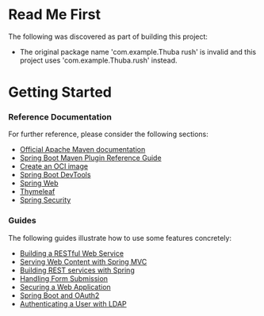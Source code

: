 # Read Me First
The following was discovered as part of building this project:

* The original package name 'com.example.Thuba rush' is invalid and this project uses 'com.example.Thuba.rush' instead.

# Getting Started

### Reference Documentation
For further reference, please consider the following sections:

* [Official Apache Maven documentation](https://maven.apache.org/guides/index.html)
* [Spring Boot Maven Plugin Reference Guide](https://docs.spring.io/spring-boot/docs/3.2.5/maven-plugin/reference/html/)
* [Create an OCI image](https://docs.spring.io/spring-boot/docs/3.2.5/maven-plugin/reference/html/#build-image)
* [Spring Boot DevTools](https://docs.spring.io/spring-boot/docs/3.2.5/reference/htmlsingle/index.html#using.devtools)
* [Spring Web](https://docs.spring.io/spring-boot/docs/3.2.5/reference/htmlsingle/index.html#web)
* [Thymeleaf](https://docs.spring.io/spring-boot/docs/3.2.5/reference/htmlsingle/index.html#web.servlet.spring-mvc.template-engines)
* [Spring Security](https://docs.spring.io/spring-boot/docs/3.2.5/reference/htmlsingle/index.html#web.security)

### Guides
The following guides illustrate how to use some features concretely:

* [Building a RESTful Web Service](https://spring.io/guides/gs/rest-service/)
* [Serving Web Content with Spring MVC](https://spring.io/guides/gs/serving-web-content/)
* [Building REST services with Spring](https://spring.io/guides/tutorials/rest/)
* [Handling Form Submission](https://spring.io/guides/gs/handling-form-submission/)
* [Securing a Web Application](https://spring.io/guides/gs/securing-web/)
* [Spring Boot and OAuth2](https://spring.io/guides/tutorials/spring-boot-oauth2/)
* [Authenticating a User with LDAP](https://spring.io/guides/gs/authenticating-ldap/)

